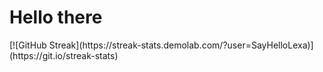 <h1>Hello there</h1>
[![GitHub Streak](https://streak-stats.demolab.com/?user=SayHelloLexa)](https://git.io/streak-stats)
